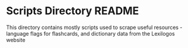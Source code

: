 # Scripts Directory README

This directory contains mostly scripts used to scrape useful resources - language flags for flashcards, and dictionary data from the Lexilogos website
